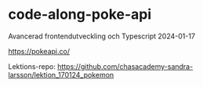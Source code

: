 # code-along-poke-api
Avancerad frontendutveckling och Typescript 2024-01-17

https://pokeapi.co/ 

Lektions-repo: https://github.com/chasacademy-sandra-larsson/lektion_170124_pokemon
